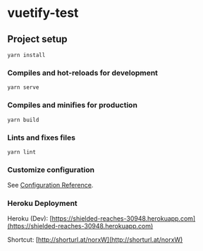 # vuetify-test

## Project setup
```
yarn install
```

### Compiles and hot-reloads for development
```
yarn serve
```

### Compiles and minifies for production
```
yarn build
```

### Lints and fixes files
```
yarn lint
```

### Customize configuration
See [Configuration Reference](https://cli.vuejs.org/config/).

### Heroku Deployment
Heroku (Dev): [https://shielded-reaches-30948.herokuapp.com](https://shielded-reaches-30948.herokuapp.com)

Shortcut: [http://shorturl.at/norxW](http://shorturl.at/norxW)
